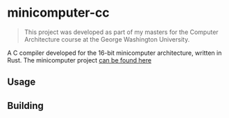# minicomputer-cc

> This project was developed as part of my masters for the Computer Architecture course at the George Washington University.

A C compiler developed for the 16-bit minicomputer architecture, written in Rust. The minicomputer project [can be found here](https://github.com/marascoben/simple-cisc)

## Usage

## Building
